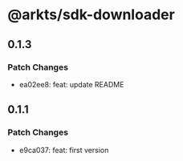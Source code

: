 # @arkts/sdk-downloader

## 0.1.3

### Patch Changes

- ea02ee8: feat: update README

## 0.1.1

### Patch Changes

- e9ca037: feat: first version
